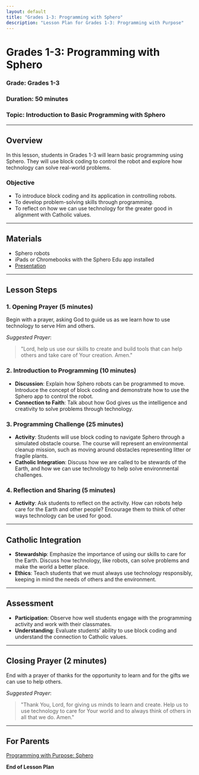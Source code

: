 ```yaml
---
layout: default
title: "Grades 1-3: Programming with Sphero"
description: "Lesson Plan for Grades 1-3: Programming with Purpose"
---
```


# Grades 1-3: Programming with Sphero

### **Grade**: Grades 1-3  
### **Duration**: 50 minutes  
### **Topic**: Introduction to Basic Programming with Sphero

---

## **Overview**
In this lesson, students in Grades 1-3 will learn basic programming using Sphero. They will use block coding to control the robot and explore how technology can solve real-world problems.

### **Objective**
- To introduce block coding and its application in controlling robots.
- To develop problem-solving skills through programming.
- To reflect on how we can use technology for the greater good in alignment with Catholic values.

---

## **Materials**
- Sphero robots
- iPads or Chromebooks with the Sphero Edu app installed
- [Presentation](./Presentations/Grades1_3_Building_Programming_EV3.pptx)

---

## **Lesson Steps**

### **1. Opening Prayer (5 minutes)**  
Begin with a prayer, asking God to guide us as we learn how to use technology to serve Him and others.

_Suggested Prayer_:  
> "Lord, help us use our skills to create and build tools that can help others and take care of Your creation. Amen."

### **2. Introduction to Programming (10 minutes)**  
- **Discussion**: Explain how Sphero robots can be programmed to move. Introduce the concept of block coding and demonstrate how to use the Sphero app to control the robot.
- **Connection to Faith**: Talk about how God gives us the intelligence and creativity to solve problems through technology.

### **3. Programming Challenge (25 minutes)**  
- **Activity**: Students will use block coding to navigate Sphero through a simulated obstacle course. The course will represent an environmental cleanup mission, such as moving around obstacles representing litter or fragile plants.
- **Catholic Integration**: Discuss how we are called to be stewards of the Earth, and how we can use technology to help solve environmental challenges.

### **4. Reflection and Sharing (5 minutes)**  
- **Activity**: Ask students to reflect on the activity. How can robots help care for the Earth and other people? Encourage them to think of other ways technology can be used for good.

---

## **Catholic Integration**
- **Stewardship**: Emphasize the importance of using our skills to care for the Earth. Discuss how technology, like robots, can solve problems and make the world a better place.
- **Ethics**: Teach students that we must always use technology responsibly, keeping in mind the needs of others and the environment.

---

## **Assessment**
- **Participation**: Observe how well students engage with the programming activity and work with their classmates.
- **Understanding**: Evaluate students’ ability to use block coding and understand the connection to Catholic values.

---

## **Closing Prayer (2 minutes)**  
End with a prayer of thanks for the opportunity to learn and for the gifts we can use to help others.

_Suggested Prayer_:  
> "Thank You, Lord, for giving us minds to learn and create. Help us to use technology to care for Your world and to always think of others in all that we do. Amen."

---

## **For Parents**  
[Programming with Purpose: Sphero](./Parent_Resources/Grades1-3_Exploring_Movement_and_Technology_with_Sphero.md)

**End of Lesson Plan**

